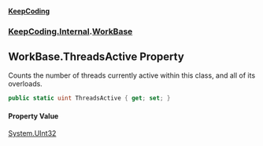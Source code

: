 #### [KeepCoding](index.md 'index')
### [KeepCoding.Internal](KeepCoding_Internal.md 'KeepCoding.Internal').[WorkBase](WorkBase.md 'KeepCoding.Internal.WorkBase')
## WorkBase.ThreadsActive Property
Counts the number of threads currently active within this class, and all of its overloads.  
```csharp
public static uint ThreadsActive { get; set; }
```
#### Property Value
[System.UInt32](https://docs.microsoft.com/en-us/dotnet/api/System.UInt32 'System.UInt32')

